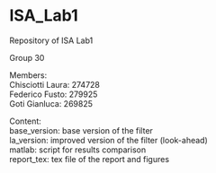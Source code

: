 # ISA_Lab1
Repository of ISA Lab1

Group 30

Members:\
Chisciotti Laura: 274728\
Federico Fusto: 279925\
Goti Gianluca: 269825

Content:\
base_version: base version of the filter\
la_version: improved version of the filter (look-ahead)\
matlab: script for results comparison\
report_tex: tex file of the report and figures
